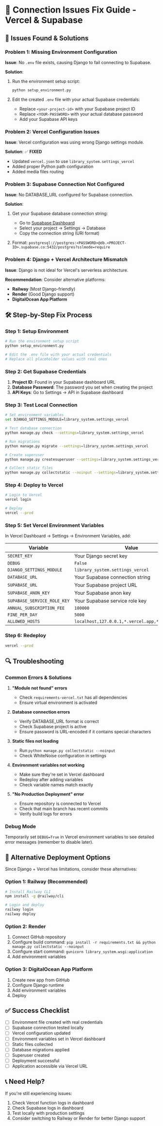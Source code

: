 # 🔧 Connection Issues Fix Guide - Vercel & Supabase

## 🚨 **Issues Found & Solutions**

### **Problem 1: Missing Environment Configuration**
**Issue**: No `.env` file exists, causing Django to fail connecting to Supabase.

**Solution**:
1. Run the environment setup script:
   ```bash
   python setup_environment.py
   ```

2. Edit the created `.env` file with your actual Supabase credentials:
   - Replace `<your-project-id>` with your Supabase project ID
   - Replace `<YOUR-PASSWORD>` with your actual database password
   - Add your Supabase API keys

### **Problem 2: Vercel Configuration Issues**
**Issue**: Vercel configuration was using wrong Django settings module.

**Solution**: ✅ **FIXED**
- Updated `vercel.json` to use `library_system.settings_vercel`
- Added proper Python path configuration
- Added media files routing

### **Problem 3: Supabase Connection Not Configured**
**Issue**: No DATABASE_URL configured for Supabase connection.

**Solution**:
1. Get your Supabase database connection string:
   - Go to [Supabase Dashboard](https://supabase.com/dashboard)
   - Select your project → Settings → Database
   - Copy the connection string (URI format)

2. Format: `postgresql://postgres:<PASSWORD>@db.<PROJECT-ID>.supabase.co:5432/postgres?sslmode=require`

### **Problem 4: Django + Vercel Architecture Mismatch**
**Issue**: Django is not ideal for Vercel's serverless architecture.

**Recommendation**: Consider alternative platforms:
- **Railway** (Most Django-friendly)
- **Render** (Good Django support)
- **DigitalOcean App Platform**

## 🛠️ **Step-by-Step Fix Process**

### **Step 1: Setup Environment**
```bash
# Run the environment setup script
python setup_environment.py

# Edit the .env file with your actual credentials
# Replace all placeholder values with real ones
```

### **Step 2: Get Supabase Credentials**
1. **Project ID**: Found in your Supabase dashboard URL
2. **Database Password**: The password you set when creating the project
3. **API Keys**: Go to Settings → API in Supabase dashboard

### **Step 3: Test Local Connection**
```bash
# Set environment variables
set DJANGO_SETTINGS_MODULE=library_system.settings_vercel

# Test database connection
python manage.py check --settings=library_system.settings_vercel

# Run migrations
python manage.py migrate --settings=library_system.settings_vercel

# Create superuser
python manage.py createsuperuser --settings=library_system.settings_vercel

# Collect static files
python manage.py collectstatic --noinput --settings=library_system.settings_vercel
```

### **Step 4: Deploy to Vercel**
```bash
# Login to Vercel
vercel login

# Deploy
vercel --prod
```

### **Step 5: Set Vercel Environment Variables**
In Vercel Dashboard → Settings → Environment Variables, add:

| Variable | Value |
|----------|-------|
| `SECRET_KEY` | Your Django secret key |
| `DEBUG` | `False` |
| `DJANGO_SETTINGS_MODULE` | `library_system.settings_vercel` |
| `DATABASE_URL` | Your Supabase connection string |
| `SUPABASE_URL` | Your Supabase project URL |
| `SUPABASE_ANON_KEY` | Your Supabase anon key |
| `SUPABASE_SERVICE_ROLE_KEY` | Your Supabase service role key |
| `ANNUAL_SUBSCRIPTION_FEE` | `100000` |
| `FINE_PER_DAY` | `5000` |
| `ALLOWED_HOSTS` | `localhost,127.0.0.1,*.vercel.app,*.vercel.app.` |

### **Step 6: Redeploy**
```bash
vercel --prod
```

## 🔍 **Troubleshooting**

### **Common Errors & Solutions**

1. **"Module not found" errors**
   - Check `requirements-vercel.txt` has all dependencies
   - Ensure virtual environment is activated

2. **Database connection errors**
   - Verify DATABASE_URL format is correct
   - Check Supabase project is active
   - Ensure password is URL-encoded if it contains special characters

3. **Static files not loading**
   - Run `python manage.py collectstatic --noinput`
   - Check WhiteNoise configuration in settings

4. **Environment variables not working**
   - Make sure they're set in Vercel dashboard
   - Redeploy after adding variables
   - Check variable names match exactly

5. **"No Production Deployment" error**
   - Ensure repository is connected to Vercel
   - Check that main branch has recent commits
   - Verify build logs for errors

### **Debug Mode**
Temporarily set `DEBUG=True` in Vercel environment variables to see detailed error messages (remember to disable later).

## 🎯 **Alternative Deployment Options**

Since Django + Vercel has limitations, consider these alternatives:

### **Option 1: Railway (Recommended)**
```bash
# Install Railway CLI
npm install -g @railway/cli

# Login and deploy
railway login
railway deploy
```

### **Option 2: Render**
1. Connect GitHub repository
2. Configure build command: `pip install -r requirements.txt && python manage.py collectstatic --noinput`
3. Configure start command: `gunicorn library_system.wsgi:application`
4. Add environment variables

### **Option 3: DigitalOcean App Platform**
1. Create new app from GitHub
2. Configure Django runtime
3. Add environment variables
4. Deploy

## ✅ **Success Checklist**

- [ ] Environment file created with real credentials
- [ ] Supabase connection tested locally
- [ ] Vercel configuration updated
- [ ] Environment variables set in Vercel dashboard
- [ ] Static files collected
- [ ] Database migrations applied
- [ ] Superuser created
- [ ] Deployment successful
- [ ] Application accessible via Vercel URL

## 📞 **Need Help?**

If you're still experiencing issues:
1. Check Vercel function logs in dashboard
2. Check Supabase logs in dashboard
3. Test locally with production settings
4. Consider switching to Railway or Render for better Django support
